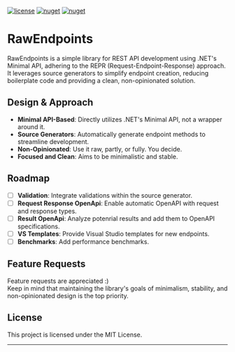 [![license](https://img.shields.io/github/license/idan-h/RawEndpoints?color=blue&label=license&logo=Github&style=flat-square)](https://github.com/idan-h/RawEndpoints/blob/main/LICENSE.md) [![nuget](https://img.shields.io/nuget/v/RawEndpoints?label=version&logo=NuGet&style=flat-square)](https://www.nuget.org/packages/RawEndpoints) [![nuget](https://img.shields.io/nuget/dt/RawEndpoints?color=blue&label=downloads&logo=NuGet&style=flat-square)](https://www.nuget.org/packages/RawEndpoints)

# RawEndpoints

RawEndpoints is a simple library for REST API development using .NET's Minimal API, adhering to the REPR (Request-Endpoint-Response) approach. It leverages source generators to simplify endpoint creation, reducing boilerplate code and providing a clean, non-opinionated solution.

## Design & Approach

- **Minimal API-Based**: Directly utilizes .NET's Minimal API, not a wrapper around it.
- **Source Generators**: Automatically generate endpoint methods to streamline development.
- **Non-Opinionated**: Use it raw, partly, or fully. You decide.
- **Focused and Clean**: Aims to be minimalistic and stable.

## Roadmap

- [ ] **Validation**: Integrate validations within the source generator.
- [ ] **Request Response OpenApi**: Enable automatic OpenAPI with request and response types.
- [ ] **Result OpenApi**: Analyze potenrial results and add them to OpenAPI specifications.
- [ ] **VS Templates**: Provide Visual Studio templates for new endpoints.
- [ ] **Benchmarks**: Add performance benchmarks.

## Feature Requests

Feature requests are appreciated :)  
Keep in mind that maintaining the library's goals of minimalism, stability, and non-opinionated design is the top priority.

## License

This project is licensed under the MIT License.

---
